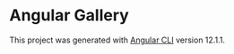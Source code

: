 # Angular Gallery

This project was generated with [Angular CLI](https://github.com/angular/angular-cli) version 12.1.1.
